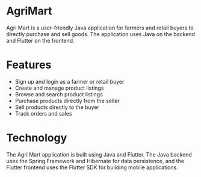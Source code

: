 # AgriMart
Agri Mart is a user-friendly Java application for farmers and retail buyers to directly purchase and sell goods. The application uses Java on the backend and Flutter on the frontend.

# Features
* Sign up and login as a farmer or retail buyer
* Create and manage product listings
* Browse and search product listings
* Purchase products directly from the seller
* Sell products directly to the buyer
* Track orders and sales

# Technology
The Agri Mart application is built using Java and Flutter. The Java backend uses the Spring Framework and Hibernate for data persistence, and the Flutter frontend uses the Flutter SDK for building mobile applications.
